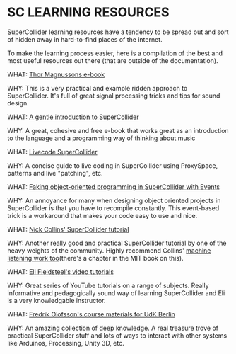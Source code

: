 # SC LEARNING RESOURCES

SuperCollider learning resources have a tendency to be spread out and sort of hidden away in hard-to-find places of the internet. 

To make the learning process easier, here is a compilation of the best and most useful resources out there (that are outside of the documentation).

WHAT: [Thor Magnussons e-book](https://thormagnusson.gitbooks.io/scoring/content/ ) 

WHY: This is a very practical and example ridden approach to SuperCollider. 
It's full of great signal processing tricks and tips for sound design.

WHAT: [A gentle introduction to SuperCollider](https://ccrma.stanford.edu/~ruviaro/texts/A_Gentle_Introduction_To_SuperCollider.pdf)

WHY: A great, cohesive and free e-book that works great as an introduction to
the language and a programming way of thinking about music

WHAT: [Livecode SuperCollider](https://theseanco.github.io/howto_co34pt_liveCode/)

WHY: A concise guide to live coding in SuperCollider using ProxySpace, patterns
and live "patching", etc. 

WHAT: [Faking object-oriented programming in SuperCollider with
Events](http://www.tmroyal.com/supercollider-pseudoclasses-with-events.html)

WHY: An annoyance for many when designing object oriented projects in SuperCollider is that you
have to recompile constantly. This event-based trick is a workaround that makes your code easy to use and nice.

WHAT: [Nick Collins' SuperCollider tutorial](http://composerprogrammer.com/teaching/supercollider/sctutorial/tutorial.html)

WHY: Another really good and practical SuperCollider tutorial by one of the
heavy weights of the community. Highly recommend Collins' [machine listening work too](https://composerprogrammer.com/teaching/supercollider/advanced/#machinelistening)(there's a chapter in the MIT book on this).

WHAT: [Eli Fieldsteel's video
tutorials](https://www.youtube.com/watch?v=yRzsOOiJ_p4&list=PLPYzvS8A_rTaNDweXe6PX4CXSGq4iEWYC)

WHY: Great series of YouTube tutorials on a range of subjects. Really informative and pedagogically sound way of learning SuperCollider and Eli is a very knowledgable instructor.

WHAT: [Fredrik Olofsson's course materials for UdK Berlin](http://redfrik.github.io/udk00-Audiovisual_Programming/)   

WHY: An amazing collection of deep knowledge. A real treasure trove of practical SuperCollider stuff and lots of ways to interact with other systems like Arduinos, Processing, Unity 3D, etc. 
